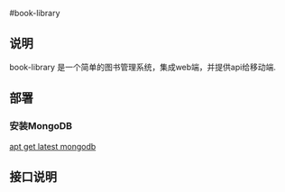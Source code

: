 #book-library

## 说明

book-library 是一个简单的图书管理系统，集成web端，并提供api给移动端.

## 部署

### 安装MongoDB

 [apt get latest mongodb](doc/apt-get-latest-mongodb.md)
 

## 接口说明

